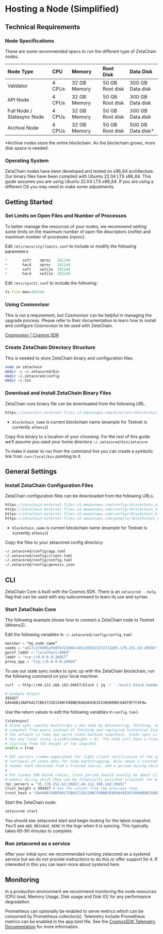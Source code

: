 # Hosting a Node (Simplified)

## Technical Requirements

### Node Specifications

These are some recommended specs to run the different type of ZetaChain nodes.

| Node Type | CPU | Memory | Root Disk | Data Disk |
| :--- | :--- | :--- | :--- | :--- |
| Validator | 4 CPUs | 32 GB Memory | 50 GB Root disk |300 GB Data disk |
| API Node | 4 CPUs | 32 GB Memory | 50 GB Root disk | 300 GB Data disk |
| Full Node / Statesync Node | 4 CPUs | 32 GB Memory | 50 GB Root disk | 300 GB Data disk |
| Archive Node | 4 CPUs | 32 GB Memory | 50 GB Root disk | 500 GB Data disk* |

*Archive nodes store the entire blockchain. As the blockchain grows, more disk space is needed.

### Operating System

ZetaChain nodes have been developed and tested on x86_64 architecture. Our binary files have been compiled with Ubuntu 22.04 LTS x86_64. This guide assumes you are using Ubuntu 22.04 LTS x86_64. If you are using a different OS you may need to make some adjustments.   

## Getting Started

### Set Limits on Open Files and Number of Processes

To better manage the resources of your nodes, we recommend setting some limits on the maximum number of open file descriptors (nofile) and maximum number of processes (nproc).

Edit `/etc/security/limits.conf` to include or modify the following parameters:

```jsx
*       soft    nproc   262144
*       hard    nproc   262144
*       soft    nofile  262144
*       hard    nofile  262144
```

Edit `/etc/sysctl.conf` to include the following:

```jsx
fs.file-max=262144
```

### Using Cosmovisor

This is not a requirement, but Cosmovisor can be helpful in managing the upgrade process. Please refer to their documentation to learn how to install and configure Cosmovisor to be used with ZetaChain.

[Cosmovisor | Cosmos SDK](https://docs.cosmos.network/main/tooling/cosmovisor)

### Create ZetaChain Directory Structure

This is needed to store ZetaChain binary and configuration files.

```bash
sudo su zetachain
mkdir -p ~/.zetacored/bin
mkdir ~/.zetacored/config
mkdir ~/.tss
```

### Download and Install ZetaChain Binary Files

ZetaChain core binary file can be downloaded from the following URL.

```jsx
https://zetachain-external-files.s3.amazonaws.com/binaries/<blockchain_name>/zetacored
```

- `blockchain_name` is current blockchain name (example for Testnet is currently `athens2`)

Copy this binary to a location of your choosing. For the rest of this guide we’ll assume you used your home directory  `~/.zetacored/bin/zetacore`

To make it easier to run from the command line you can create a symbolic link from `/usr/local/bin` pointing to it. 

## General Settings

### Install ZetaChain Configuration Files

ZetaChain configuration files can be downloaded from the following URLs.

```jsx
https://zetachain-external-files.s3.amazonaws.com/config/<blockchain_name>/app.toml
https://zetachain-external-files.s3.amazonaws.com/config/<blockchain_name>/client.toml
https://zetachain-external-files.s3.amazonaws.com/config/<blockchain_name>/config.toml
https://zetachain-external-files.s3.amazonaws.com/genesis/<blockchain_name>/genesis.json
```

- `blockchain_name` is current blockchain name (example for Testnet is currently `athens2`)

Copy the files to your zetacored config directory:

```bash
~/.zetacored/config/app.toml
~/.zetacored/config/client.toml
~/.zetacored/config/config.toml
~/.zetacored/config/genesis.json
```

## CLI

ZetaChain Core is built with the Cosmos SDK. There is an `zetacored --help` flag that can be used with any subcommand to learn its use and syntax

### Start ZetaChain Core

The following example shows how to connect a ZetaChain node to Testnet (Athens2).

Edit the following variables in `~/.zetacored/config/config.toml`

```jsx
moniker = “my_node_name” 
seeds = "a417c375685afb97b7210d4c101c835521572731@35.170.251.63:26656"
pprof_laddr = "localhost:6060”
laddr = "tcp://0.0.0.0:26657”
proxy_app = "tcp://0.0.0.0:26658”
```

To use our state sync nodes to sync up with the ZetaChain blockchain, run the following command on your local machine:

```bash
curl -s http://44.212.168.142:26657/block | jq -r '.result.block.header.height + "\n" + .result.block_id.hash'

# Example Output
393427
EA446B13ADF6A17CB63723D126BCF88BB3EAEA643E2633896B9DCEAEF9F7C9F8w
```

Use the return values to edit the following variables in `config.toml`:

```bash
[statesync]
# State sync rapidly bootstraps a new node by discovering, fetching, and restoring a state machine
# snapshot from peers instead of fetching and replaying historical blocks. Requires some peers in
# the network to take and serve state machine snapshots. State sync is not attempted if the node
# has any local state (LastBlockHeight > 0). The node will have a truncated block history,
# starting from the height of the snapshot.
enable = true

# RPC servers (comma-separated) for light client verification of the synced state machine and
# retrieval of state data for node bootstrapping. Also needs a trusted height and corresponding
# header hash obtained from a trusted source, and a period during which validators can be trusted.
#
# For Cosmos SDK-based chains, trust_period should usually be about 2/3 of the unbonding time (~2
# weeks) during which they can be financially punished (slashed) for misbehavior.
rpc_servers = "35.170.251.63:26657,44.212.168.142:26657"
trust_height = 393427 # Use the values from the previous step
trust_hash = "EA446B13ADF6A17CB63723D126BCF88BB3EAEA643E2633896B9DCEAEF9F7C9F8"
```

Start the ZetaChain node:

```bash
zetacored start 
```

You should see zetacored start and begin looking for the latest snapshot. You’ll see `ADD_MESSAGE_HERE` in the logs when it is syncing. This typically takes 60-90 minutes to complete. 

### Run zetacored as a service

After your initial sync we recommended running zetacored as a systemd service but we do not provide instructions to do this or offer support for it. If interested in this you can learn more about systemd here.  

## Monitoring

In a production environment we recommend monitoring the node resources (CPU load, Memory Usage, Disk usage and Disk IO) for any performance degradation.

Prometheus can optionally be enabled to serve metrics which can be consumed by Prometheus collector(s). Telemetry include Prometheus metrics can be enabled in the app.toml file. See the [CosmosSDK Telemetry Documentation](https://docs.cosmos.network/v0.45/core/telemetry.html) for more information.
